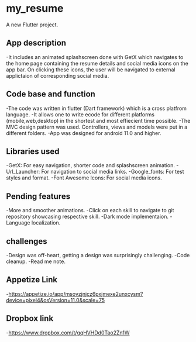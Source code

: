 # my_resume

A new Flutter project.



## App description
-It includes an animated splashscreen done with GetX  which navigates to the home page containing the resume details and social media icons on the app bar. On clicking these icons, the user will be navigated to external applictaion of corresponding social media.

## Code base and function
-The code was written in flutter (Dart framework) which is a cross platfrom language.
-It allows one to write ecode for different platforms (mobile,web,desktop) in the shortest and most effiecient time possible.
-The MVC design pattern was used. Controllers, views and models were put in a different folders.
-App was designed for android 11.0 and higher.

## Libraries used
-GetX: For easy navigation, shorter code and splashscreen animation.
-Url_Launcher: For navigation to social media links.
-Google_fonts: For test styles and format.
-Font Awesome Icons: For social media icons.

## Pending features 
-More and smoother animations.
-Click on each skill to navigate to git repository showcasing respective skill.
-Dark mode implementaion.
-Language localization.

## challenges
-Design was off-heart, getting a design was surprisingly challenging.
-Code cleanup.
-Read me note.

## Appetize Link
-https://appetize.io/app/msovzjnjcz6pxjmexe2unxcysm?device=pixel4&osVersion=11.0&scale=75

## Dropbox link
-https://www.dropbox.com/t/gqHVHDd0Tao2Zn1W
